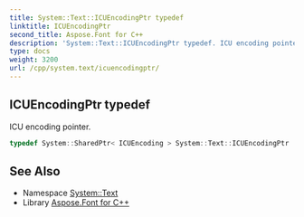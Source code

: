 ```yaml
---
title: System::Text::ICUEncodingPtr typedef
linktitle: ICUEncodingPtr
second_title: Aspose.Font for C++
description: 'System::Text::ICUEncodingPtr typedef. ICU encoding pointer in C++.'
type: docs
weight: 3200
url: /cpp/system.text/icuencodingptr/
---
```

## ICUEncodingPtr typedef


ICU encoding pointer.

```cpp
typedef System::SharedPtr< ICUEncoding > System::Text::ICUEncodingPtr
```

## See Also

* Namespace [System::Text](../)
* Library [Aspose.Font for C++](../../)

